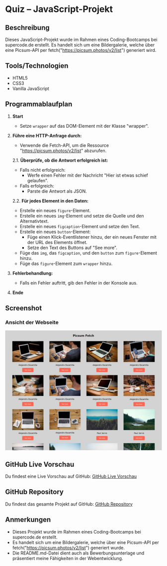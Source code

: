 # Quiz – JavaScript-Projekt

## Beschreibung

Dieses JavaScript-Projekt wurde im Rahmen eines Coding-Bootcamps bei supercode.de erstellt. 
Es handelt sich um eine Bildergalerie, welche über eine Picsum-API per fetch("https://picsum.photos/v2/list") generiert wird.

## Tools/Technologien
- HTML5
- CSS3
- Vanilla JavaScript

## Programmablaufplan

1. **Start**
   - Setze `wrapper` auf das DOM-Element mit der Klasse "wrapper".

2. **Führe eine HTTP-Anfrage durch:**
   - Verwende die Fetch-API, um die Ressource "https://picsum.photos/v2/list" abzurufen.
   
   2.1. **Überprüfe, ob die Antwort erfolgreich ist:**
      - Falls nicht erfolgreich:
         - Werfe einen Fehler mit der Nachricht "Hier ist etwas schief gelaufen".
      - Falls erfolgreich:
         - Parste die Antwort als JSON.

   2.2. **Für jedes Element in den Daten:**
      - Erstelle ein neues `figure`-Element.
      - Erstelle ein neues `img`-Element und setze die Quelle und den Alternativtext.
      - Erstelle ein neues `figcaption`-Element und setze den Text.
      - Erstelle ein neues `button`-Element:
         - Füge einen Klick-Eventlistener hinzu, der ein neues Fenster mit der URL des Elements öffnet.
         - Setze den Text des Buttons auf "See more".
      - Füge das `img`, das `figcaption`, und den `button` zum `figure`-Element hinzu.
      - Füge das `figure`-Element zum `wrapper` hinzu.

3. **Fehlerbehandlung:**
   - Falls ein Fehler auftritt, gib den Fehler in der Konsole aus.

4. **Ende**

## Screenshot

### Ansicht der Webseite
![Ansicht der Webseite](./assets/images/screenshot_picsum_fetch.jpg)

## GitHub Live Vorschau

Du findest eine Live Vorschau auf GitHub: [GitHub Live Vorschau](https://w1tch3r-code.github.io/js_picsum_api_final/)

## GitHub Repository

Du findest das gesamte Projekt auf GitHub: [GitHub Repository](https://github.com/w1tch3r-code/js_picsum_api_final)

## Anmerkungen

- Dieses Projekt wurde im Rahmen eines Coding-Bootcamps bei supercode.de erstellt.
- Es handelt sich um eine Bildergalerie, welche über eine Picsum-API per fetch("https://picsum.photos/v2/list") generiert wurde.
- Die README.md-Datei dient auch als Bewerbungsunterlage und präsentiert meine Fähigkeiten in der Webentwicklung.
